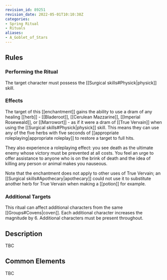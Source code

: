 ```yaml
---
revision_id: 89251
revision_date: 2022-05-01T10:10:38Z
categories:
- Spring Ritual
- Rituals
aliases:
- A_Goblet_of_Stars
---
```




## Rules


### Performing the Ritual
  The target character must possess the [[Surgical skills#Physick|physick]] skill.


### Effects
The target of this [[enchantment]] gains the ability to use a dram of any healing [[herb]] - [[Bladeroot]], [[Cerulean Mazzarine]], [[Imperial Roseweald]], or [[Marrowort]] - as if it were a dram of [[True Vervain]] when using the [[Surgical skills#Physick|physick]] skill. This means they can use any of the five herbs with five seconds of [[appropriate roleplaying|appropriate roleplay]] to restore a target to full hits.

They also experience a roleplaying effect: you see death as the ultimate enemy whose victory must be prevented at all costs. You feel an urge to offer assistance to anyone who is on the brink of death and the idea of killing any person or animal makes you nauseous.

Note that the enchantment does not apply to other uses of True Vervain; an [[Surgical skills#Apothecary|apothecary]] could not use it to substitute another herb for True Vervain when making a [[potion]] for example.


### Additional Targets
This ritual can affect additional characters from the same [[Groups#Covens|coven]]. Each additional character increases the magnitude by 6. Additional characters must be present throughout.

## Description
TBC
## Common Elements
TBC


